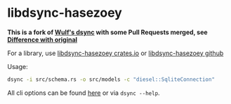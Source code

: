 # libdsync-hasezoey

**This is a fork of [Wulf's dsync](https://github.com/Wulf/dsync) with some Pull Requests merged, see [Difference with original](https://github.com/hasezoey/dsync#difference-with-original)**

For a library, use [libdsync-hasezoey crates.io](https://crates.io/crates/libdsync-hasezoey) or [libdsync-hasezoey github](https://github.com/hasezoey/dsync#library)

Usage:

```sh
dsync -i src/schema.rs -o src/models -c "diesel::SqliteConnection"
```

All cli options can be found [here](https://github.com/hasezoey/dsync#binary) or via `dsync --help`.
